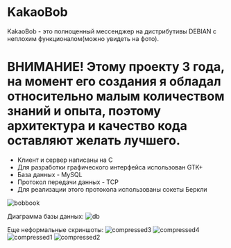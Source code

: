 # KakaoBob

KakaoBob - это полноценный мессенджер на дистрибутивы DEBIAN с неплохим функционалом(можно увидеть на фото).
# ВНИМАНИЕ! Этому проекту 3 года, на момент его создания я обладал относительно малым количеством знаний и опыта, поэтому архитектура и качество кода оставляют желать лучшего.
  
- Клиент и сервер написаны на C
- Для разработки графического интерфейса использован GTK+
- База данных - MySQL
- Протокол передачи данных - TCP
- Для реализации этого протокола использованы сокеты Беркли
  
![bobbook ](https://github.com/REALKRAIZER/KakaoBob/assets/78265009/57f79ba1-9a25-46b2-80e4-c02cb5636eb6)

Диаграмма базы данных:
![db](https://github.com/REALKRAIZER/KakaoBob/assets/78265009/9a197627-2b76-4fed-9127-8294546e0fbc)

Еще неформальные скриншоты:
![compressed3](https://github.com/REALKRAIZER/KakaoBob/assets/78265009/2c49aa58-95e2-41b6-ae17-ecd83afa0d23)
![compressed4](https://github.com/REALKRAIZER/KakaoBob/assets/78265009/6fef7bb1-1921-44e1-8aba-248f0919ec6c)
![compressed1](https://github.com/REALKRAIZER/KakaoBob/assets/78265009/97fcf5a1-8965-4751-90e6-c4c9b96b4c61)
![compressed2](https://github.com/REALKRAIZER/KakaoBob/assets/78265009/17f2ef7f-6b27-485e-9c21-747f026d4d2f)
